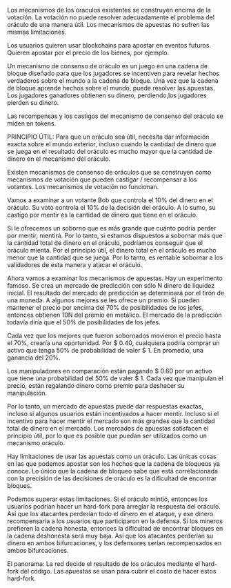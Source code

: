 Los mecanismos de los oraculos existentes se construyen encima de la votación. La votación no puede resolver adecuadamente el problema del oráculo de una manera útil. Los mecanismos de apuestas no sufren las mismas limitaciones.

Los usuarios quieren usar blockchains para apostar en eventos futuros. Quieren apostar por el precio de los bienes, por ejemplo.

Un mecanismo de consenso de oráculo es un juego en una cadena de bloque diseñado para que los jugadores se incentiven para revelar hechos verdaderos sobre el mundo a la cadena de bloque. Una vez que la cadena de bloque aprende hechos sobre el mundo, puede resolver las apuestas. Los jugadores ganadores obtienen su dinero, perdiendo,los jugadores pierden su dinero.

Las recompensas y los castigos del mecanismo de consenso del oráculo se miden en tokens.

PRINCIPIO ÚTIL: Para que un oráculo sea útil, necesita dar información exacta sobre el mundo exterior, incluso cuando la cantidad de dinero que se juega en el resultado del oráculo es mucho mayor que la cantidad de dinero en el mecanismo del oráculo.

Existen mecanismos de consenso de oráculos que se construyen como mecanismos de votación que pueden castigar / recompensar a los votantes.
Los mecanismos de votación no funcionan.

Vamos a examinar a un votante Bob que controla el 10% del dinero en el oráculo.
Su voto controla el 10% de la decisión del oráculo.
A lo sumo, su castigo por mentir es la cantidad de dinero que tiene en el oráculo.

Si le ofrecemos un soborno que es más grande que cuánto podría perder por mentir, mentirá.
Por lo tanto, si estamos dispuestos a sobornar más que la cantidad total de dinero en el oráculo, podríamos conseguir que el oráculo mienta.
Por el principio útil, el dinero total en el oráculo es mucho menor que la cantidad que se juega.
Por lo tanto, es rentable sobornar a los validadores de esta manera y atacar el oráculo.

Ahora vamos a examinar los mecanismos de apuestas.
Hay un experimento famoso. Se crea un mercado de predicción con sólo N dinero de liquidez inicial.
El resultado del mercado de predicción se determinará por el tirón de una moneda.
A algunos mejores se les ofrece un premio. Si pueden mantener el precio por encima del 70% de posibilidades de los jefes, entonces obtienen 10N del premio en metálico.
El mercado de la predicción todavía diría que el 50% de posibilidades de los jefes.

Cada vez que los mejores que fueron sobornados movieron el precio hasta el 70%, crearía una oportunidad.
Por $ 0.40, cualquiera podría comprar un activo que tenga 50% de probabilidad de valer $ 1. En promedio, una ganancia del 20%.

Los manipuladores en comparación están pagando $ 0.60 por un activo que tiene una probabilidad del 50% de valer $ 1.
Cada vez que manipulan el precio, están regalando dinero como premio para deshacer su manipulación.

Por lo tanto, un mercado de apuestas puede dar respuestas exactas, incluso si algunos usuarios están incentivados a hacer mentir.
Incluso si el incentivo para hacer mentir el mercado son más grandes que la cantidad total de dinero en el mercado.
Los mercados de apuestas satisfacen el principio útil, por lo que es posible que puedan ser utilizados como un mecanismo oráculo.


Hay limitaciones de usar las apuestas como un oráculo.
Las únicas cosas en las que podemos apostar son los hechos que la cadena de bloqueos ya conoce.
Lo único que la cadena de bloqueo sabe que está correlacionada con la precisión de las decisiones de oráculo es la dificultad de encontrar bloques.


Podemos superar estas limitaciones.
Si el oráculo mintió, entonces los usuarios podrían hacer un hard-fork para arreglar la respuesta del oráculo. Así que los atacantes perderían todo el dinero en el ataque, y ese dinero recompensaría a los usuarios que participaron en la defensa.
Si los mineros prefieren la cadena honesta, entonces la dificultad de encontrar bloques en la cadena deshonesta será muy baja. Así que los atacantes perderían su dinero en ambos bifurcaciones, y los defensores serían recompensados en ambos bifurcaciones.


El panorama:
La red decide el resultado de los oráculos mediante el hard-fork del código.
Las apuestas se usan para cubrir el costo de hacer estos hard-fork.
